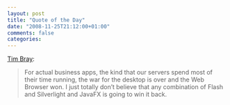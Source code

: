 ```yaml
---
layout: post
title: "Quote of the Day"
date: "2008-11-25T21:12:00+01:00"
comments: false
categories: 
---
```


<p><a href="http://www.tbray.org/ongoing/When/200x/2008/11/24/What-Sun-Should-Do">Tim Bray</a>:</p>

<blockquote>
<p>For actual business apps, the kind that our servers spend most of their time running, the war for the desktop is over and the Web Browser won. I just totally don’t believe that any combination of Flash and Silverlight and JavaFX is going to win it back.</p>
</blockquote>


